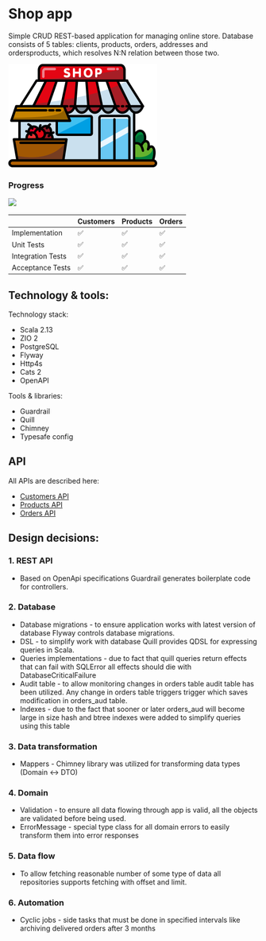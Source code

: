 # Shop app
Simple CRUD REST-based application for managing online store. Database consists of 5 tables: clients, products, orders, addresses and ordersproducts, which resolves N:N relation between those two.

![image info](./icon.png)


### Progress
![](https://geps.dev/progress/100?dangerColor=800000&warningColor=ff9900&successColor=006600)

|                   | Customers | Products | Orders |
|-------------------|-----------|----------|--------|
| Implementation    | ✅         | ✅        | ✅      |
| Unit Tests        | ✅         | ✅        | ✅      |
| Integration Tests | ✅         | ✅        | ✅      |
| Acceptance Tests  | ✅         | ✅        | ✅      |

## Technology & tools:
Technology stack:
* Scala 2.13
* ZIO 2
* PostgreSQL
* Flyway
* Http4s
* Cats 2
* OpenAPI

Tools & libraries:
* Guardrail
* Quill
* Chimney
* Typesafe config


## API
All APIs are described here:
* [Customers API](./api/customerApi.yaml)
* [Products API](./api/productApi.yaml)
* [Orders API]()

## Design decisions:
### 1. REST API
* Based on OpenApi specifications Guardrail generates boilerplate code for controllers.

### 2. Database
* Database migrations - to ensure application works with latest version of database Flyway controls database migrations.
* DSL - to simplify work with database Quill provides QDSL for expressing queries in Scala.
* Queries implementations - due to fact that quill queries return effects that can fail with SQLError all effects should die with DatabaseCriticalFailure
* Audit table - to allow monitoring changes in orders table audit table has been utilized. Any change in orders table triggers trigger which saves modification in orders_aud table.
* Indexes - due to the fact that sooner or later orders_aud will become large in size hash and btree indexes were added to simplify queries using this table

### 3. Data transformation
* Mappers - Chimney library was utilized for transforming data types (Domain <-> DTO)

### 4. Domain
* Validation - to ensure all data flowing through app is valid, all the objects are validated before being used. 
* ErrorMessage - special type class for all domain errors to easily transform them into error responses

### 5. Data flow
* To allow fetching reasonable number of some type of data all repositories supports fetching with offset and limit.

### 6. Automation
* Cyclic jobs - side tasks that must be done in specified intervals like archiving delivered orders after 3 months